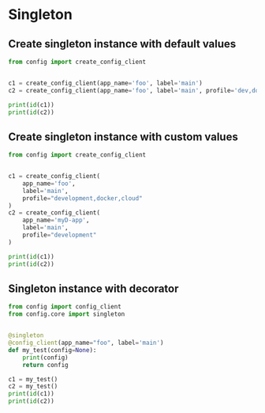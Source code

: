 # Singleton

## Create singleton instance with default values

```python
from config import create_config_client


c1 = create_config_client(app_name='foo', label='main')
c2 = create_config_client(app_name='foo', label='main', profile='dev,docker,cloud')

print(id(c1))
print(id(c2))
```

## Create singleton instance with custom values

```python
from config import create_config_client


c1 = create_config_client(
    app_name='foo',
    label='main',
    profile="development,docker,cloud"
)
c2 = create_config_client(
    app_name='myD-app',
    label='main',
    profile="development"
)

print(id(c1))
print(id(c2))
```

## Singleton instance with decorator

```python
from config import config_client
from config.core import singleton


@singleton
@config_client(app_name="foo", label='main')
def my_test(config=None):
    print(config)
    return config

c1 = my_test()
c2 = my_test()
print(id(c1))
print(id(c2))
```
